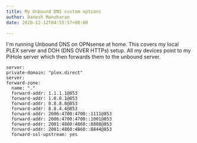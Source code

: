 ```yaml
---
title: My Unbound DNS custom options
author: Danesh Manoharan
date: 2020-12-12T04:55:57+00:00

---
```

I'm running Unbound DNS on OPNsense at home. This covers my local PLEX server and DOH (DNS OVER HTTPs) setup. All my devices point to my PiHole server which then forwards them to the unbound server.

```text
server:
private-domain: "plex.direct"
server:
forward-zone:
  name: "."
  forward-addr: 1.1.1.1@853
  forward-addr: 1.0.0.1@853
  forward-addr: 8.8.8.8@853
  forward-addr: 8.8.4.4@853
  forward-addr: 2606:4700:4700::1111@853
  forward-addr: 2606:4700:4700::1001@853
  forward-addr: 2001:4860:4860::8888@853
  forward-addr: 2001:4860:4860::8844@853
  forward-ssl-upstream: yes
  ```
